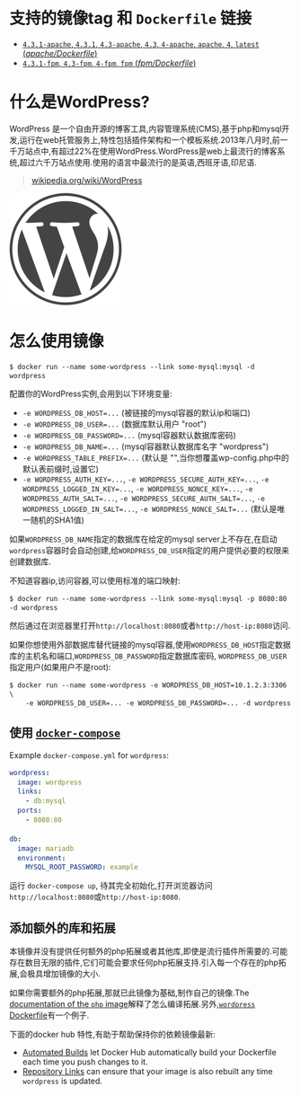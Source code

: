 # 支持的镜像tag 和 `Dockerfile` 链接

-	[`4.3.1-apache`, `4.3.1`, `4.3-apache`, `4.3`, `4-apache`, `apache`, `4`, `latest` (*apache/Dockerfile*)](https://github.com/docker-library/wordpress/blob/ef064e49ebedfa12cf27e94c58b6ec103ae9b816/apache/Dockerfile)
-	[`4.3.1-fpm`, `4.3-fpm`, `4-fpm`, `fpm` (*fpm/Dockerfile*)](https://github.com/docker-library/wordpress/blob/ef064e49ebedfa12cf27e94c58b6ec103ae9b816/fpm/Dockerfile)

# 什么是WordPress?

WordPress 是一个自由开源的博客工具,内容管理系统(CMS),基于php和mysql开发,运行在web托管服务上,特性包括插件架构和一个模板系统.2013年八月时,前一千万站点中,有超过22%在使用WordPress.WordPress是web上最流行的博客系统,超过六千万站点使用.使用的语言中最流行的是英语,西班牙语,印尼语.

> [wikipedia.org/wiki/WordPress](https://en.wikipedia.org/wiki/WordPress)

![logo](https://raw.githubusercontent.com/docker-library/docs/master/wordpress/logo.png)

# 怎么使用镜像

```console
$ docker run --name some-wordpress --link some-mysql:mysql -d wordpress
```

配置你的WordPress实例,会用到以下环境变量:

-	`-e WORDPRESS_DB_HOST=...` (被链接的mysql容器的默认ip和端口)
-	`-e WORDPRESS_DB_USER=...` (数据库默认用户 "root")
-	`-e WORDPRESS_DB_PASSWORD=...` (mysql容器默认数据库密码)
-	`-e WORDPRESS_DB_NAME=...` (mysql容器默认数据库名字 "wordpress")
-	`-e WORDPRESS_TABLE_PREFIX=...` (默认是 "",当你想覆盖wp-config.php中的默认表前缀时,设置它)
-	`-e WORDPRESS_AUTH_KEY=...`, `-e WORDPRESS_SECURE_AUTH_KEY=...`, `-e WORDPRESS_LOGGED_IN_KEY=...`, `-e WORDPRESS_NONCE_KEY=...`, `-e WORDPRESS_AUTH_SALT=...`, `-e WORDPRESS_SECURE_AUTH_SALT=...`, `-e WORDPRESS_LOGGED_IN_SALT=...`, `-e WORDPRESS_NONCE_SALT=...` (默认是唯一随机的SHA1值)

如果`WORDPRESS_DB_NAME`指定的数据库在给定的mysql server上不存在,在启动`wordpress`容器时会自动创建,给`WORDPRESS_DB_USER`指定的用户提供必要的权限来创建数据库.

不知道容器ip,访问容器,可以使用标准的端口映射:

```console
$ docker run --name some-wordpress --link some-mysql:mysql -p 8080:80 -d wordpress
```

然后通过在浏览器里打开`http://localhost:8080`或者`http://host-ip:8080`访问.

如果你想使用外部数据库替代链接的mysql容器,使用`WORDPRESS_DB_HOST`指定数据库的主机名和端口,`WORDPRESS_DB_PASSWORD`指定数据库密码, `WORDPRESS_DB_USER`指定用户(如果用户不是root):

```console
$ docker run --name some-wordpress -e WORDPRESS_DB_HOST=10.1.2.3:3306 \
    -e WORDPRESS_DB_USER=... -e WORDPRESS_DB_PASSWORD=... -d wordpress
```

## 使用 [`docker-compose`](https://github.com/docker/compose)

Example `docker-compose.yml` for `wordpress`:

```yaml
wordpress:
  image: wordpress
  links:
    - db:mysql
  ports:
    - 8080:80

db:
  image: mariadb
  environment:
    MYSQL_ROOT_PASSWORD: example
```

运行 `docker-compose up`, 待其完全初始化,打开浏览器访问`http://localhost:8080`或`http://host-ip:8080`.

## 添加额外的库和拓展

本镜像并没有提供任何额外的php拓展或者其他库,即使是流行插件所需要的.可能存在数目无限的插件,它们可能会要求任何php拓展支持.引入每一个存在的php拓展,会极具增加镜像的大小.

如果你需要额外的php拓展,那就已此镜像为基础,制作自己的镜像.The [documentation of the `php` image](https://github.com/docker-library/docs/blob/master/php/README.md#how-to-install-more-php-extensions)解释了怎么编译拓展.另外,[`wordpress` Dockerfile](https://github.com/docker-library/wordpress/blob/618490d4bdff6c5774b84b717979bfe3d6ba8ad1/apache/Dockerfile#L5-L9)有一个例子.

下面的docker hub 特性,有助于帮助保持你的依赖镜像最新:

-	[Automated Builds](https://docs.docker.com/docker-hub/builds/) let Docker Hub automatically build your Dockerfile each time you push changes to it.
-	[Repository Links](https://docs.docker.com/docker-hub/builds/#repository-links) can ensure that your image is also rebuilt any time `wordpress` is updated.

